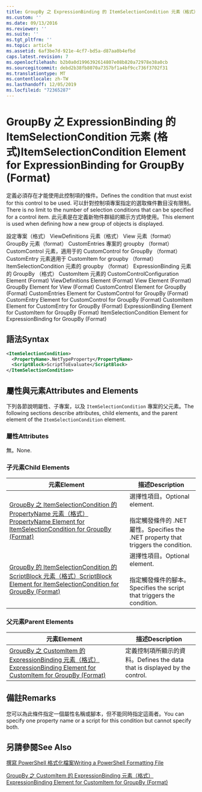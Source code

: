 ```yaml
---
title: GroupBy 之 ExpressionBinding 的 ItemSelectionCondition 元素（格式） |Microsoft Docs
ms.custom: ''
ms.date: 09/13/2016
ms.reviewer: ''
ms.suite: ''
ms.tgt_pltfrm: ''
ms.topic: article
ms.assetid: 6af3be7d-921e-4cf7-bd5a-d87aa0b4efbd
caps.latest.revision: 7
ms.openlocfilehash: b2b0a0d1996392614807e08b820a72978e38a0cb
ms.sourcegitcommit: debd2b38fb8070a7357bf1a4bf9cc736f3702f31
ms.translationtype: MT
ms.contentlocale: zh-TW
ms.lasthandoff: 12/05/2019
ms.locfileid: "72365287"
---
```

# <a name="itemselectioncondition-element-for-expressionbinding-for-groupby-format"></a><span data-ttu-id="d2a1c-102">GroupBy 之 ExpressionBinding 的 ItemSelectionCondition 元素 (格式)</span><span class="sxs-lookup"><span data-stu-id="d2a1c-102">ItemSelectionCondition Element for ExpressionBinding for GroupBy (Format)</span></span>

<span data-ttu-id="d2a1c-103">定義必須存在才能使用此控制項的條件。</span><span class="sxs-lookup"><span data-stu-id="d2a1c-103">Defines the condition that must exist for this control to be used.</span></span> <span data-ttu-id="d2a1c-104">可以針對控制項專案指定的選取條件數目沒有限制。</span><span class="sxs-lookup"><span data-stu-id="d2a1c-104">There is no limit to the number of selection conditions that can be specified for a control item.</span></span> <span data-ttu-id="d2a1c-105">此元素是在定義新物件群組的顯示方式時使用。</span><span class="sxs-lookup"><span data-stu-id="d2a1c-105">This element is used when defining how a new group of objects is displayed.</span></span>

<span data-ttu-id="d2a1c-106">設定專案（格式） ViewDefinitions 元素（格式） View 元素（format） GroupBy 元素（format） CustomEntries 專案的 groupby （format） CustomControl 元素，適用于的 CustomControl for GroupBy （format） CustomEntry 元素適用于 CustomItem for groupby （format） ItemSelectionCondition 元素的 groupby （format） ExpressionBinding 元素的 GroupBy （格式） CustomItem 元素的 CustomControl</span><span class="sxs-lookup"><span data-stu-id="d2a1c-106">Configuration Element (Format) ViewDefinitions Element (Format) View Element (Format) GroupBy Element for View (Format) CustomControl Element for GroupBy (Format) CustomEntries Element for CustomControl for GroupBy (Format) CustomEntry Element for CustomControl for GroupBy (Format) CustomItem Element for CustomEntry for GroupBy (Format) ExpressionBinding Element for CustomItem for GroupBy (Format) ItemSelectionCondition Element for ExpressionBinding for GroupBy (Format)</span></span>

## <a name="syntax"></a><span data-ttu-id="d2a1c-107">語法</span><span class="sxs-lookup"><span data-stu-id="d2a1c-107">Syntax</span></span>

```xml
<ItemSelectionCondition>
  <PropertyName>.NetTypeProperty</PropertyName>
  <ScriptBlock>ScriptToEvaluate</ScriptBlock>
</ItemSelectionCondition>
```

## <a name="attributes-and-elements"></a><span data-ttu-id="d2a1c-108">屬性與元素</span><span class="sxs-lookup"><span data-stu-id="d2a1c-108">Attributes and Elements</span></span>

<span data-ttu-id="d2a1c-109">下列各節說明屬性、子專案，以及 `ItemSelectionCondition` 專案的父元素。</span><span class="sxs-lookup"><span data-stu-id="d2a1c-109">The following sections describe attributes, child elements, and the parent element of the `ItemSelectionCondition` element.</span></span>

### <a name="attributes"></a><span data-ttu-id="d2a1c-110">屬性</span><span class="sxs-lookup"><span data-stu-id="d2a1c-110">Attributes</span></span>

<span data-ttu-id="d2a1c-111">無。</span><span class="sxs-lookup"><span data-stu-id="d2a1c-111">None.</span></span>

### <a name="child-elements"></a><span data-ttu-id="d2a1c-112">子元素</span><span class="sxs-lookup"><span data-stu-id="d2a1c-112">Child Elements</span></span>

|<span data-ttu-id="d2a1c-113">元素</span><span class="sxs-lookup"><span data-stu-id="d2a1c-113">Element</span></span>|<span data-ttu-id="d2a1c-114">描述</span><span class="sxs-lookup"><span data-stu-id="d2a1c-114">Description</span></span>|
|-------------|-----------------|
|[<span data-ttu-id="d2a1c-115">GroupBy 之 ItemSelectionCondition 的 PropertyName 元素（格式）</span><span class="sxs-lookup"><span data-stu-id="d2a1c-115">PropertyName Element for ItemSelectionCondition for GroupBy (Format)</span></span>](./propertyname-element-for-itemselectioncondition-for-groupby-format.md)|<span data-ttu-id="d2a1c-116">選擇性項目。</span><span class="sxs-lookup"><span data-stu-id="d2a1c-116">Optional element.</span></span><br /><br /> <span data-ttu-id="d2a1c-117">指定觸發條件的 .NET 屬性。</span><span class="sxs-lookup"><span data-stu-id="d2a1c-117">Specifies the .NET property that triggers the condition.</span></span>|
|[<span data-ttu-id="d2a1c-118">GroupBy 的 ItemSelectionCondition 的 ScriptBlock 元素（格式）</span><span class="sxs-lookup"><span data-stu-id="d2a1c-118">ScriptBlock Element for ItemSelectionCondition for GroupBy (Format)</span></span>](./scriptblock-element-for-itemselectioncondition-for-groupby-format.md)|<span data-ttu-id="d2a1c-119">選擇性項目。</span><span class="sxs-lookup"><span data-stu-id="d2a1c-119">Optional element.</span></span><br /><br /> <span data-ttu-id="d2a1c-120">指定觸發條件的腳本。</span><span class="sxs-lookup"><span data-stu-id="d2a1c-120">Specifies the script that triggers the condition.</span></span>|

### <a name="parent-elements"></a><span data-ttu-id="d2a1c-121">父元素</span><span class="sxs-lookup"><span data-stu-id="d2a1c-121">Parent Elements</span></span>

|<span data-ttu-id="d2a1c-122">元素</span><span class="sxs-lookup"><span data-stu-id="d2a1c-122">Element</span></span>|<span data-ttu-id="d2a1c-123">描述</span><span class="sxs-lookup"><span data-stu-id="d2a1c-123">Description</span></span>|
|-------------|-----------------|
|[<span data-ttu-id="d2a1c-124">GroupBy 之 CustomItem 的 ExpressionBinding 元素（格式）</span><span class="sxs-lookup"><span data-stu-id="d2a1c-124">ExpressionBinding Element for CustomItem for GroupBy (Format)</span></span>](./expressionbinding-element-for-customitem-for-groupby-format.md)|<span data-ttu-id="d2a1c-125">定義控制項所顯示的資料。</span><span class="sxs-lookup"><span data-stu-id="d2a1c-125">Defines the data that is displayed by the control.</span></span>|

## <a name="remarks"></a><span data-ttu-id="d2a1c-126">備註</span><span class="sxs-lookup"><span data-stu-id="d2a1c-126">Remarks</span></span>

<span data-ttu-id="d2a1c-127">您可以為此條件指定一個屬性名稱或腳本，但不能同時指定這兩者。</span><span class="sxs-lookup"><span data-stu-id="d2a1c-127">You can specify one property name or a script for this condition but cannot specify both.</span></span>

## <a name="see-also"></a><span data-ttu-id="d2a1c-128">另請參閱</span><span class="sxs-lookup"><span data-stu-id="d2a1c-128">See Also</span></span>

[<span data-ttu-id="d2a1c-129">撰寫 PowerShell 格式化檔案</span><span class="sxs-lookup"><span data-stu-id="d2a1c-129">Writing a PowerShell Formatting File</span></span>](./writing-a-powershell-formatting-file.md)

[<span data-ttu-id="d2a1c-130">GroupBy 之 CustomItem 的 ExpressionBinding 元素（格式）</span><span class="sxs-lookup"><span data-stu-id="d2a1c-130">ExpressionBinding Element for CustomItem for GroupBy (Format)</span></span>](./expressionbinding-element-for-customitem-for-groupby-format.md)
